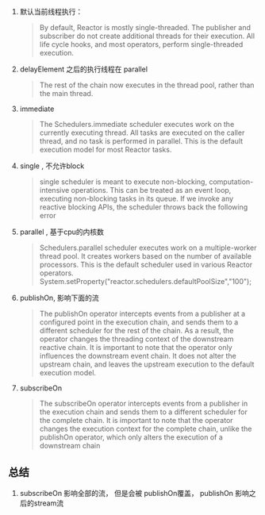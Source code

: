 1.  默认当前线程执行：
    >By default, Reactor is mostly single-threaded. The publisher and subscriber do not create additional threads for their execution. All life cycle hooks, and most operators, perform single-threaded execution.

2. delayElement 之后的执行线程在 parallel
    >The rest of the chain now executes in the thread pool, rather than the main thread.
    
3. immediate
    >The Schedulers.immediate scheduler executes work on the currently executing thread. All tasks are executed on the caller thread, and no task is performed in parallel. This is the default execution model for most Reactor tasks.

4. single , 不允许block
    >single scheduler is meant to execute non-blocking, computation-intensive operations. This can be treated as an event loop, executing non-blocking tasks in its queue. If we invoke any reactive blocking APIs, the scheduler throws back the following error
    
5. parallel , 基于cpu的内核数
    >Schedulers.parallel scheduler executes work on a multiple-worker thread pool. It creates workers based on the number of available processors. This is the default scheduler used in various Reactor operators.
    System.setProperty("reactor.schedulers.defaultPoolSize","100");
    
6. publishOn, 影响下面的流
     >The publishOn operator intercepts events from a publisher at a configured point in the execution chain, and sends them to a different scheduler for the rest of the chain. As a result, the operator changes the threading context of the downstream reactive chain. It is important to note that the operator only influences the downstream event chain. It does not alter the upstream chain, and leaves the upstream execution to the default execution model.

7. subscribeOn
    >The subscribeOn operator intercepts events from a publisher in the execution chain and sends them to a different scheduler for the complete chain. It is important to note that the operator changes the execution context for the complete chain, unlike the publishOn operator, which only alters the execution of a downstream chain
    
## 总结

1. subscribeOn 影响全部的流， 但是会被 publishOn覆盖， publishOn 影响之后的stream流